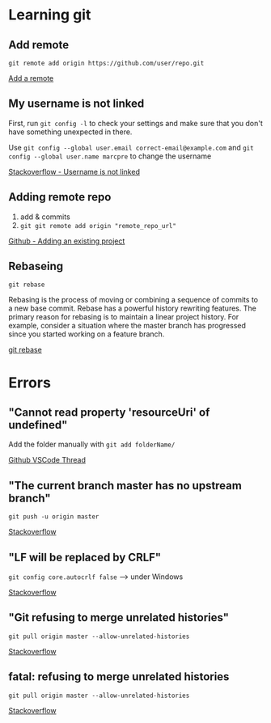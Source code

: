 # Learning git

## Add remote
    git remote add origin https://github.com/user/repo.git
[Add a remote](https://help.github.com/articles/adding-a-remote/)

## My username is not linked

First, run `git config -l` to check your settings and make sure that you don't have something unexpected in there.

Use `git config --global user.email correct-email@example.com` and `git config --global user.name marcpre` to change the username


[Stackoverflow - Username is not linked](https://stackoverflow.com/questions/26004587/git-commits-are-not-getting-linked-with-my-github-account)


## Adding remote repo

1. add & commits
2. `git git remote add origin "remote_repo_url"`

[Github - Adding an existing project](https://help.github.com/articles/adding-an-existing-project-to-github-using-the-command-line/)

## Rebaseing

`git rebase`

Rebasing is the process of moving or combining a sequence of commits to a new base commit. Rebase has a powerful history rewriting features. The primary reason for rebasing is to maintain a linear project history. For example, consider a situation where the master branch has progressed since you started working on a feature branch. 

[git rebase](https://www.atlassian.com/git/tutorials/rewriting-history/git-rebase)

# Errors

## "Cannot read property 'resourceUri' of undefined"

Add the folder manually with `git add folderName/`

[Github VSCode Thread](https://github.com/Microsoft/vscode/issues/35724)

## "The current branch master has no upstream branch"

`git push -u origin master`

[Stackoverflow](https://stackoverflow.com/questions/23401652/fatal-the-current-branch-master-has-no-upstream-branch)

## "LF will be replaced by CRLF"

`git config core.autocrlf false` --> under Windows

[Stackoverflow](https://stackoverflow.com/questions/5834014/lf-will-be-replaced-by-crlf-in-git-what-is-that-and-is-it-important)

## "Git refusing to merge unrelated histories"

`git pull origin master --allow-unrelated-histories`

[Stackoverflow](https://stackoverflow.com/questions/37937984/git-refusing-to-merge-unrelated-histories-on-rebase)

## fatal: refusing to merge unrelated histories

`git pull origin master --allow-unrelated-histories`

[Stackoverflow](https://stackoverflow.com/questions/37937984/git-refusing-to-merge-unrelated-histories-on-rebase)
